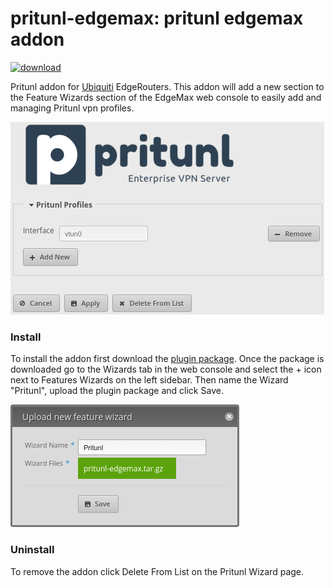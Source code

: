 # pritunl-edgemax: pritunl edgemax addon

[![download](https://img.shields.io/badge/download-plugin-55acee.svg?style=flat)](https://github.com/pritunl/pritunl-edgemax/raw/master/pritunl-edgemax.tar.gz)

Pritunl addon for [Ubiquiti](https://www.ubnt.com/) EdgeRouters. This addon
will add a new section to the Feature Wizards section of the EdgeMax web
console to easily add and managing Pritunl vpn profiles.

![ubntX](img/screenshot1.png)

### Install

To install the addon first download the
[plugin package](https://github.com/pritunl/pritunl-edgemax/raw/master/pritunl-edgemax.tar.gz).
Once the package is downloaded go to the Wizards tab
in the web console and select the + icon next to Features Wizards on the left
sidebar. Then name the Wizard "Pritunl", upload the plugin package and click
Save.

![ubntX](img/screenshot0.png)

### Uninstall

To remove the addon click Delete From List on the Pritunl Wizard page.
